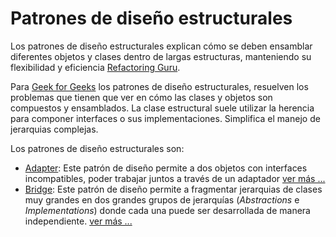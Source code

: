 # Patrones de diseño estructurales

Los patrones de diseño estructurales explican cómo se deben ensamblar diferentes objetos y clases dentro de largas estructuras, manteniendo su flexibilidad y eficiencia [Refactoring Guru](https://refactoring.guru/design-patterns/structural-patterns).

Para [Geek for Geeks](https://www.geeksforgeeks.org/system-design/structural-design-patterns/) los patrones de diseño estructurales, resuelven los problemas que tienen que ver en cómo las clases y objetos son compuestos y ensamblados. La clase estructural suele utilizar la herencia para componer interfaces o sus implementaciones. Simplifica el manejo de jerarquias complejas.

Los patrones de diseño estructurales son:

- [Adapter](adapter/devgalop.learn.adapter): Este patrón de diseño permite a dos objetos con interfaces incompatibles, poder trabajar juntos a través de un adaptador [ver más ...](adapter/devgalop.learn.adapter)
- [Bridge](bridge/devgalop.learn.bridge): Este patrón de diseño permite a fragmentar jerarquias de clases muy grandes en dos grandes grupos de jerarquías (*Abstractions* e *Implementations*) donde cada una puede ser desarrollada de manera independiente. [ver más ...](bridge/devgalop.learn.bridge)